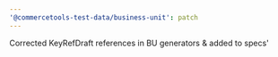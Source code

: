 ```yaml
---
'@commercetools-test-data/business-unit': patch
---
```


Corrected KeyRefDraft references in BU generators & added to specs'
